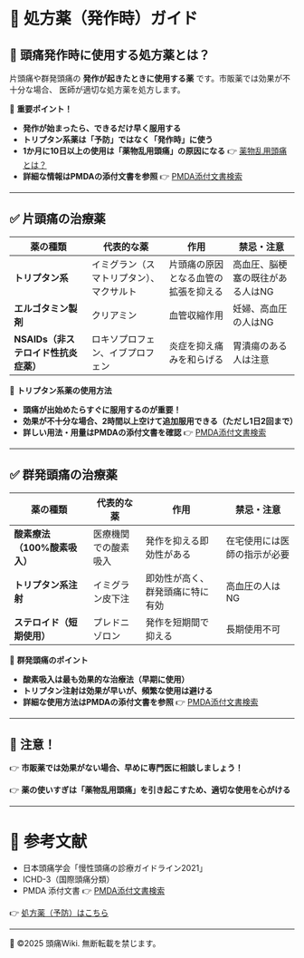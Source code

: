 # 💊 処方薬（発作時）ガイド

## 🏥 頭痛発作時に使用する処方薬とは？

片頭痛や群発頭痛の **発作が起きたときに使用する薬** です。市販薬では効果が不十分な場合、
医師が適切な処方薬を処方します。

🚨 **重要ポイント！**

- **発作が始まったら、できるだけ早く服用する**
- **トリプタン系薬は「予防」ではなく「発作時」に使う**
- **1か月に10日以上の使用は「薬物乱用頭痛」の原因になる** 👉 [薬物乱用頭痛とは？](../headache_types/rebound_headache.md)
- **詳細な情報はPMDAの添付文書を参照** 👉 [PMDA添付文書検索](https://www.pmda.go.jp/PmdaSearch/iyakuSearch/)

---

## ✅ **片頭痛の治療薬**

| **薬の種類** | **代表的な薬** | **作用** | **禁忌・注意** |
|-------------|--------------|--------|--------------|
| **トリプタン系** | イミグラン（スマトリプタン）、マクサルト | 片頭痛の原因となる血管の拡張を抑える | 高血圧、脳梗塞の既往がある人はNG |
| **エルゴタミン製剤** | クリアミン | 血管収縮作用 | 妊婦、高血圧の人はNG |
| **NSAIDs（非ステロイド性抗炎症薬）** | ロキソプロフェン、イブプロフェン | 炎症を抑え痛みを和らげる | 胃潰瘍のある人は注意 |

🚨 **トリプタン系薬の使用方法**

- **頭痛が出始めたらすぐに服用するのが重要！**
- **効果が不十分な場合、2時間以上空けて追加服用できる（ただし1日2回まで）**
- **詳しい用法・用量はPMDAの添付文書を確認** 👉 [PMDA添付文書検索](https://www.pmda.go.jp/PmdaSearch/iyakuSearch/)

---

## ✅ **群発頭痛の治療薬**

| **薬の種類** | **代表的な薬** | **作用** | **禁忌・注意** |
|-------------|--------------|--------|--------------|
| **酸素療法（100%酸素吸入）** | 医療機関での酸素吸入 | 発作を抑える即効性がある | 在宅使用には医師の指示が必要 |
| **トリプタン系注射** | イミグラン皮下注 | 即効性が高く、群発頭痛に特に有効 | 高血圧の人はNG |
| **ステロイド（短期使用）** | プレドニゾロン | 発作を短期間で抑える | 長期使用不可 |

🚨 **群発頭痛のポイント**

- **酸素吸入は最も効果的な治療法（早期に使用）**
- **トリプタン注射は効果が早いが、頻繁な使用は避ける**
- **詳細な使用方法はPMDAの添付文書を参照** 👉 [PMDA添付文書検索](https://www.pmda.go.jp/PmdaSearch/iyakuSearch/)

---

## 🚨 **注意！**

👉 **市販薬では効果がない場合、早めに専門医に相談しましょう！**

👉 **薬の使いすぎは「薬物乱用頭痛」を引き起こすため、適切な使用を心がける**

---

# 📌 参考文献

- 日本頭痛学会「慢性頭痛の診療ガイドライン2021」
- ICHD-3（国際頭痛分類）
- PMDA 添付文書 👉 [PMDA添付文書検索](https://www.pmda.go.jp/PmdaSearch/iyakuSearch/)

👉 [処方薬（予防）はこちら](prescription_preventive.md)

---
📌 ©2025 頭痛Wiki. 無断転載を禁じます。

